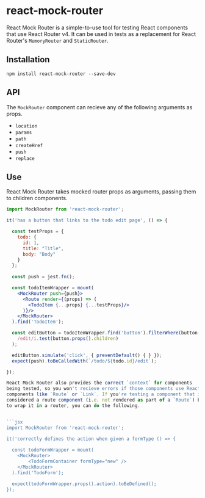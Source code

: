 # react-mock-router

React Mock Router is a simple-to-use tool for testing React components that
use React Router v4. It can be used in tests as a replacement for React
Router's `MemoryRouter` and `StaticRouter`.

## Installation

`npm install react-mock-router --save-dev`

## API

The `MockRouter` component can recieve any of the following arguments as props.

* `location`
* `params`
* `path`
* `createHref`
* `push`
* `replace`

## Use

React Mock Router takes mocked router props as arguments, passing them to
children components.

```jsx
import MockRouter from 'react-mock-router';

it('has a button that links to the todo edit page', () => {

  const testProps = {
    todo: {
      id: 1,
      title: "Title",
      body: "Body"
    }
  };
  
  const push = jest.fn();

  const todoItemWrapper = mount(
    <MockRouter push={push}>
      <Route render={(props) => (
        <TodoItem {...props} {...testProps}/>
      )}/>
    </MockRouter>
  ).find('TodoItem');

  const editButton = todoItemWrapper.find('button').filterWhere(button =>
    /edit/i.test(button.props().children)
  );

  editButton.simulate('click', { preventDefault() { } });
  expect(push).toBeCalledWith(`/todo/${todo.id}/edit`);

});

React Mock Router also provides the correct `context` for components
being tested, so you won't recieve errors if those components use React Router
components like `Route` or `Link`. If you're testing a component that isn't 
considered a route component (i.e. not rendered as part of a `Route`) but need
to wrap it in a router, you can do the following.


```jsx
import MockRouter from 'react-mock-router';

it('correctly defines the action when given a formType () => {
  
  const todoFormWrapper = mount(
    <MockRouter>
        <TodoFormContainer formType="new" />
    </MockRouter>
  ).find('TodoForm');

  expect(todoFormWrapper.props().action).toBeDefined();
});
```
